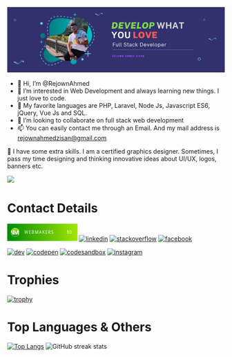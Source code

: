 <img src="https://raw.githubusercontent.com/RejownAhmed/myProfile/main/banner.png">

- 👋 Hi, I’m @RejownAhmed
- 👀 I’m interested in Web Development and always learning new things. I just love to code.
- 🌱 My favorite languages are PHP, Laravel, Node Js, Javascript ES6, jQuery, Vue Js and SQL.
- 💞️ I’m looking to collaborate on full stack web development
- 📫 You can easily contact me through an Email. And my mail address is rejownahmedzisan@gmail.com

🦾 I have some extra skills. I am a certified graphics designer. Sometimes, I pass my time designing and thinking innovative ideas about UI/UX, logos, banners etc.
   
[![](https://visitcount.itsvg.in/api?id=rejownAhmed&label=Profile%20Views&color=3&icon=6&pretty=true)](https://visitcount.itsvg.in) 
# Contact Details
[<img src='https://raw.githubusercontent.com/RejownAhmed/myProfile/main/badge.svg' alt='WebMakersBD' height='40'>](https://webmakersbd.com)  [<img src='https://img.shields.io/badge/LinkedIn-0077B5?style=for-the-badge&logo=linkedin&logoColor=white' alt='linkedin' height='40'>](https://www.linkedin.com/in/rejown-ahmed-zisan/) [<img src='https://img.shields.io/badge/Stack_Overflow-FE7A16?style=for-the-badge&logo=stack-overflow&logoColor=white' alt='stackoverflow' height='40'>](https://stackoverflow.com/users/18366671) [<img src='https://img.shields.io/badge/Facebook-1877F2?style=for-the-badge&logo=facebook&logoColor=white' alt='facebook' height='40'>](https://www.facebook.com/Rejowan.Ahmed.Zisan)

[<img src='https://img.shields.io/badge/dev.to-0A0A0A?style=for-the-badge&logo=devdotto&logoColor=white' alt='dev' height='40'>](https://dev.to/rejownahmed) [<img src='https://img.shields.io/badge/Codepen-000000?style=for-the-badge&logo=codepen&logoColor=white' alt='codepen' height='40'>](https://codepen.io/rejowan-ahmed-zisan) [<img src='https://img.shields.io/badge/Codesandbox-000000?style=for-the-badge&logo=CodeSandbox&logoColor=white' alt='codesandbox' height='40'>](https://codesandbox.io/u/RejownAhmed) [<img src='https://img.shields.io/badge/Instagram-E4405F?style=for-the-badge&logo=instagram&logoColor=white' alt='instagram' height='40'>](https://www.instagram.com/rejowan.ahmed.zisan/)

# Trophies
[![trophy](https://github-profile-trophy.vercel.app/?username=RejownAhmed)](https://github.com/ryo-ma/github-profile-trophy)

# Top Languages & Others
[![Top Langs](https://github-readme-stats.vercel.app/api/top-langs/?username=RejownAhmed&layout=compact&count_private=true)](https://github.com/anuraghazra/github-readme-stats) 
![GitHub streak stats](https://github-readme-streak-stats.herokuapp.com/?user=RejownAhmed) 

